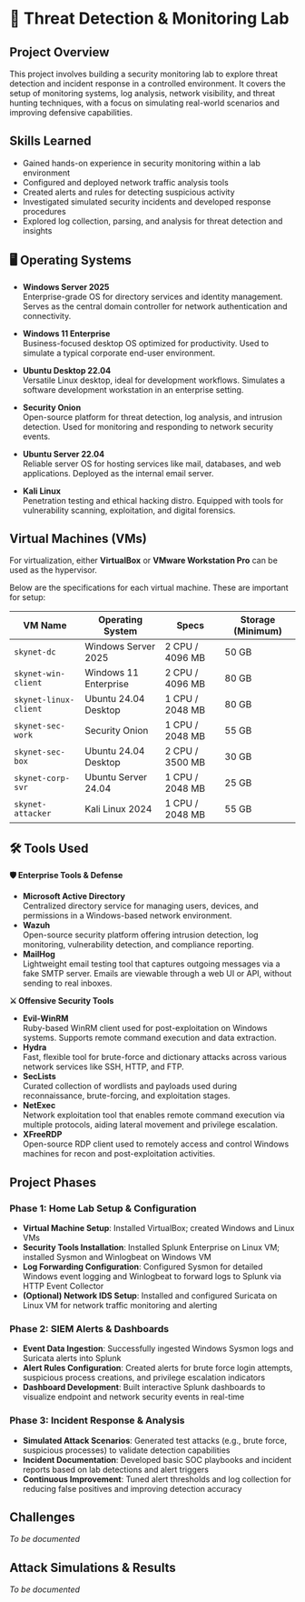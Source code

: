 # 🚨 Threat Detection & Monitoring Lab

## Project Overview
This project involves building a security monitoring lab to explore threat detection and incident response in a controlled environment. It covers the setup of monitoring systems, log analysis, network visibility, and threat hunting techniques, with a focus on simulating real-world scenarios and improving defensive capabilities.


## Skills Learned
- Gained hands-on experience in security monitoring within a lab environment
- Configured and deployed network traffic analysis tools
- Created alerts and rules for detecting suspicious activity
- Investigated simulated security incidents and developed response procedures
- Explored log collection, parsing, and analysis for threat detection and insights


## 🖥️ Operating Systems
- **Windows Server 2025**  
  Enterprise-grade OS for directory services and identity management. Serves as the central domain controller for network authentication and connectivity.

- **Windows 11 Enterprise**  
  Business-focused desktop OS optimized for productivity. Used to simulate a typical corporate end-user environment.
- **Ubuntu Desktop 22.04**  
  Versatile Linux desktop, ideal for development workflows. Simulates a software development workstation in an enterprise setting.
- **Security Onion**  
  Open-source platform for threat detection, log analysis, and intrusion detection. Used for monitoring and responding to network security events.
- **Ubuntu Server 22.04**  
  Reliable server OS for hosting services like mail, databases, and web applications. Deployed as the internal email server.
- **Kali Linux**  
  Penetration testing and ethical hacking distro. Equipped with tools for vulnerability scanning, exploitation, and digital forensics.

## Virtual Machines (VMs)

For virtualization, either **VirtualBox** or **VMware Workstation Pro** can be used as the hypervisor.

Below are the specifications for each virtual machine. These are important for setup:

| VM Name             | Operating System        | Specs           | Storage (Minimum) |
|---------------------|------------------------|-----------------|-------------------|
| `skynet-dc`      | Windows Server 2025    | 2 CPU / 4096 MB | 50 GB             |
| `skynet-win-client` | Windows 11 Enterprise | 2 CPU / 4096 MB | 80 GB             |
| `skynet-linux-client` | Ubuntu 24.04 Desktop  | 1 CPU / 2048 MB | 80 GB             |
| `skynet-sec-work` | Security Onion          | 1 CPU / 2048 MB | 55 GB             |
| `skynet-sec-box`  | Ubuntu 24.04 Desktop    | 2 CPU / 3500 MB | 30 GB             |
| `skynet-corp-svr` | Ubuntu Server 24.04     | 1 CPU / 2048 MB | 25 GB             |
| `skynet-attacker` | Kali Linux 2024       | 1 CPU / 2048 MB | 55 GB             |


## 🛠️ Tools Used
  **🛡️ Enterprise Tools & Defense**
- **Microsoft Active Directory**  
  Centralized directory service for managing users, devices, and permissions in a Windows-based network environment.
- **Wazuh**  
  Open-source security platform offering intrusion detection, log monitoring, vulnerability detection, and compliance reporting.
- **MailHog**  
  Lightweight email testing tool that captures outgoing messages via a fake SMTP server. Emails are viewable through a web UI or API, without sending to real inboxes.

**⚔️ Offensive Security Tools**
- **Evil-WinRM**  
  Ruby-based WinRM client used for post-exploitation on Windows systems. Supports remote command execution and data extraction.
- **Hydra**  
  Fast, flexible tool for brute-force and dictionary attacks across various network services like SSH, HTTP, and FTP.
- **SecLists**  
  Curated collection of wordlists and payloads used during reconnaissance, brute-forcing, and exploitation stages.
- **NetExec**  
  Network exploitation tool that enables remote command execution via multiple protocols, aiding lateral movement and privilege escalation.
- **XFreeRDP**  
  Open-source RDP client used to remotely access and control Windows machines for recon and post-exploitation activities.


## Project Phases

### Phase 1: Home Lab Setup & Configuration
- **Virtual Machine Setup**: Installed VirtualBox; created Windows and Linux VMs
- **Security Tools Installation**: Installed Splunk Enterprise on Linux VM; installed Sysmon and Winlogbeat on Windows VM
- **Log Forwarding Configuration**: Configured Sysmon for detailed Windows event logging and Winlogbeat to forward logs to Splunk via HTTP Event Collector
- **(Optional) Network IDS Setup**: Installed and configured Suricata on Linux VM for network traffic monitoring and alerting

### Phase 2: SIEM Alerts & Dashboards
- **Event Data Ingestion**: Successfully ingested Windows Sysmon logs and Suricata alerts into Splunk
- **Alert Rules Configuration**: Created alerts for brute force login attempts, suspicious process creations, and privilege escalation indicators
- **Dashboard Development**: Built interactive Splunk dashboards to visualize endpoint and network security events in real-time

### Phase 3: Incident Response & Analysis
- **Simulated Attack Scenarios**: Generated test attacks (e.g., brute force, suspicious processes) to validate detection capabilities
- **Incident Documentation**: Developed basic SOC playbooks and incident reports based on lab detections and alert triggers
- **Continuous Improvement**: Tuned alert thresholds and log collection for reducing false positives and improving detection accuracy

## Challenges
*To be documented*

## Attack Simulations & Results
*To be documented*
